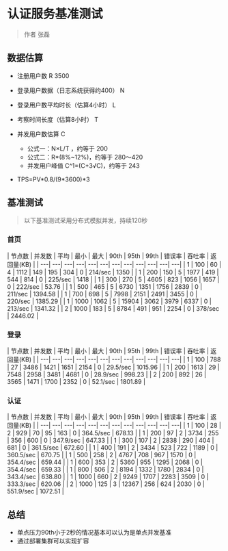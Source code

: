 # 认证服务基准测试

> 作者 张磊

## 数据估算

* 注册用户数 R 3500
* 登录用户数据（日志系统获得约400） N
* 登录用户数平均时长（估算4小时） L
* 考察时间长度（估算8小时） T
* 并发用户数估算 C 

  * 公式一：N$\times$L/T ，约等于 200
  * 公式二：R\*(8%~12%)，约等于 280～420
  * 并发用户峰值 C^1=(C+3√C)，约等于 243
* TPS=PV\*0.8/(9\*3600)*3

## 基准测试

> 以下基准测试采用分布式模拟并发，持续120秒

### 首页

| 节点数 | 并发数 | 平均 | 最小 | 最大 | 90th | 95th | 99th | 错误率 | 吞吐率 | 返回量(KB) |
| ---| ---| ---| ---| ---| ---| ---| ---| ---| ---| ---| ---|
| 1 | 100 | 60 | 4 | 1112 | 149 | 195 | 304 | 0 | 214/sec | 1350 |
| 1 | 200 | 150 | 5 | 1977 | 419 | 544 | 814 | 0 | 225/sec | 1418 |
| 1 | 300 | 270 | 5 | 4605 | 823 | 1056 | 1657 | 0 | 222/sec | 53.76 |
| 1 | 500 | 465 | 5 | 6730 | 1351 | 1756 | 2839 | 0 | 211/sec | 1394.58 |
| 1 | 700 | 698 | 5 | 7998 | 2151 | 2491 | 3455 | 0 | 220/sec | 1385.29 |
| 1 | 1000 | 1062 | 5 | 15904 | 3062 | 3979 | 6337 | 0 | 213/sec | 1341.32 |
| 2 | 1000 | 183 | 5 | 8784 | 491 | 951 | 2254 | 0 | 378/sec | 2446.02 |

### 登录

| 节点数 | 并发数 | 平均 | 最小 | 最大 | 90th | 95th | 99th | 错误率 | 吞吐率 | 返回量(KB) |
| ---| ---| ---| ---| ---| ---| ---| ---| ---| ---| ---| ---|
| 1 | 100 | 788 | 27 | 3486 | 1421 | 1651 | 2154 | 0 | 29.5/sec | 1015.96 |
| 1 | 200 | 1613 | 29 | 7548 | 2958 | 3481 | 4681 | 0 | 28.9/sec | 998.23 |
| 2 | 200 | 892 | 26 | 3565 | 1471 | 1700 | 2352 | 0 | 52.1/sec | 1801.89 |

### 认证

| 节点数 | 并发数 | 平均 | 最小 | 最大 | 90th | 95th | 99th | 错误率 | 吞吐率 | 返回量(KB) |
| ---| ---| ---| ---| ---| ---| ---| ---| ---| ---| ---| ---|
| 1 | 100 | 28 | 2 | 929 | 70 | 95 | 163 | 0 | 364.5/sec | 678.13 |
| 1 | 200 | 97 | 2 | 3734 | 255 | 356 | 600 | 0 | 347.9/sec | 647.33 |
| 1 | 300 | 107 | 2 | 2838 | 290 | 404 | 681 | 0 | 361.5/sec | 672.60 |
| 1 | 400 | 191 | 2 | 3434 | 523 | 722 | 1189 | 0 | 360.5/sec | 670.75 |
| 1 | 500 | 258 | 2 | 4767 | 708 | 967 | 1570 | 0 | 354.4/sec | 659.44 |
| 1 | 600 | 353 | 2 | 5360 | 955 | 1295 | 2068 | 0 | 354.4/sec | 659.33 |
| 1 | 800 | 506 | 2 | 8194 | 1332 | 1780 | 2834 | 0 | 343.4/sec | 638.80 |
| 1 | 1000 | 660 | 2 | 9249 | 1707 | 2283 | 3509 | 0 | 333.3/sec | 620.06 |
| 2 | 1000 | 125 | 3 | 12367 | 256 | 624 | 2030 | 0 | 551.9/sec | 1072.51 |

## 总结

* 单点压力90th小于2秒的情况基本可以认为是单点并发基准
* 通过部署集群可以实现扩容